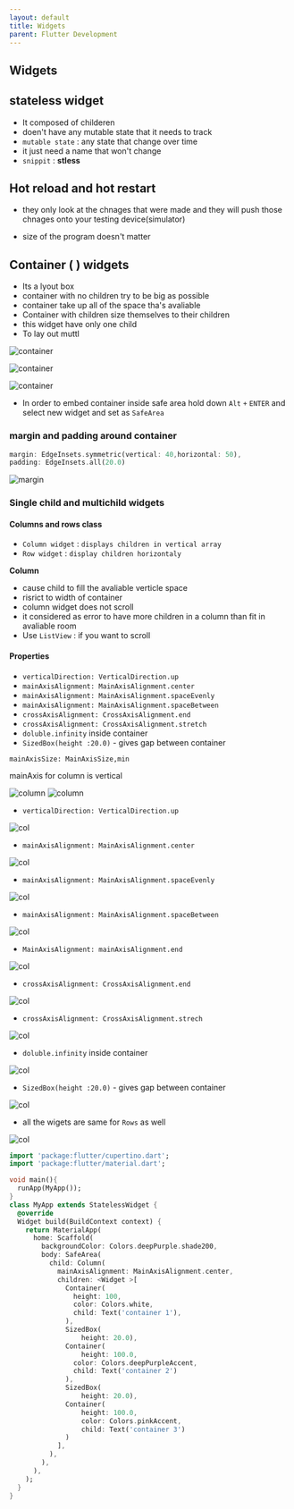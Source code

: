 ```yaml
---
layout: default
title: Widgets
parent: Flutter Development
---
```


## Widgets

## stateless widget 

- It composed of childeren
- doen't have any mutable state that it needs to track
- `mutable state` : any state that change over time
- it just need a name that won't change
- `snippit` : **stless** 

## Hot reload and hot restart 

- they only look at the chnages that were made and they will push those chnages onto your testing device(simulator)

- size of the program doesn't matter

## Container ( ) widgets

- Its a lyout box
- container with no children try to be big as possible
- container take up all of the space tha's avaliable 
- Container with children size themselves to their children
- this widget have only one child
- To lay out muttl

![container](./images/1container.png)

![container](./images/3container.png)

![container](./images/2container.png)

- In order to embed container inside safe area hold down `Alt` `+` `ENTER` and select new widget and set as `SafeArea`

### margin and padding around container

```dart
margin: EdgeInsets.symmetric(vertical: 40,horizontal: 50),
padding: EdgeInsets.all(20.0)
```
![margin](./images/14column.png)

### Single child and multichild widgets

#### Columns and rows class

- `Column widget` : `displays children in vertical array`
- `Row widget` : `display children horizontaly`

**Column**
- cause child to fill the avaliable verticle space
- risrict to width of container
- column widget does not scroll
- it considered as error to have more children in a column than fit in avaliable room
- Use `ListView` : if you want to scroll

#### Properties

- `verticalDirection: VerticalDirection.up`
- `mainAxisAlignment: MainAxisAlignment.center`
- `mainAxisAlignment: MainAxisAlignment.spaceEvenly`
- `mainAxisAlignment: MainAxisAlignment.spaceBetween`
- `crossAxisAlignment: CrossAxisAlignment.end`
- `crossAxisAlignment: CrossAxisAlignment.stretch`
- `doluble.infinity` inside container
- `SizedBox(height :20.0)` - gives gap between container


`mainAxisSize: MainAxisSize,min`

mainAxis for column is vertical

![column](./images/5column.png)
![column](./images/6column.png)

- `verticalDirection: VerticalDirection.up`

![col](./images/column7.png)

- `mainAxisAlignment: MainAxisAlignment.center`

![col](./images/8column.png)

- `mainAxisAlignment: MainAxisAlignment.spaceEvenly`

![col](./images/9column.png)

- `mainAxisAlignment: MainAxisAlignment.spaceBetween`

![col](./images/column10.png)

- `MainAxisAlignment: mainAxisAlignment.end`

![col](./images/11column.png)

- `crossAxisAlignment: CrossAxisAlignment.end`

![col](./images/12column.png)

- `crossAxisAlignment: CrossAxisAlignment.strech`

 ![col](./images/13column.png)

- `doluble.infinity` inside container

 ![col](./images/14column.png)

- `SizedBox(height :20.0)` - gives gap between container

 ![col](./images/15sizedBox.png)


- all the wigets  are same for `Rows` as well

![col](./images/14column.png)

```dart
import 'package:flutter/cupertino.dart';
import 'package:flutter/material.dart';

void main(){
  runApp(MyApp());
}
class MyApp extends StatelessWidget {
  @override
  Widget build(BuildContext context) {
    return MaterialApp(
      home: Scaffold(
        backgroundColor: Colors.deepPurple.shade200,
        body: SafeArea(
          child: Column(
            mainAxisAlignment: MainAxisAlignment.center,
            children: <Widget >[
              Container(
                height: 100,
                color: Colors.white,
                child: Text('container 1'),
              ),
              SizedBox(
                  height: 20.0),
              Container(
                  height: 100.0,
                color: Colors.deepPurpleAccent,
                child: Text('container 2')
              ),
              SizedBox(
                  height: 20.0),
              Container(
                  height: 100.0,
                  color: Colors.pinkAccent,
                  child: Text('container 3')
              )
            ],
          ),
        ),
      ),
    );
  }
}

```